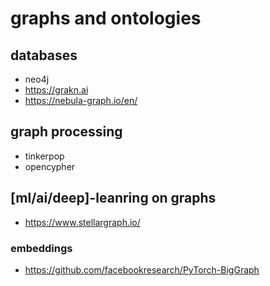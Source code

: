 # graphs and ontologies

## databases
- neo4j
- https://grakn.ai
- https://nebula-graph.io/en/


## graph processing
- tinkerpop
- opencypher

## [ml/ai/deep]-leanring on graphs

- https://www.stellargraph.io/

### embeddings
- https://github.com/facebookresearch/PyTorch-BigGraph

